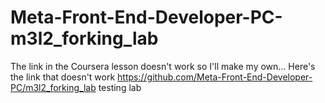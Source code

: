 # Meta-Front-End-Developer-PC-m3l2_forking_lab
The link in the Coursera lesson doesn't work so I'll make my own...
Here's the link that doesn't work https://github.com/Meta-Front-End-Developer-PC/m3l2_forking_lab
testing lab
